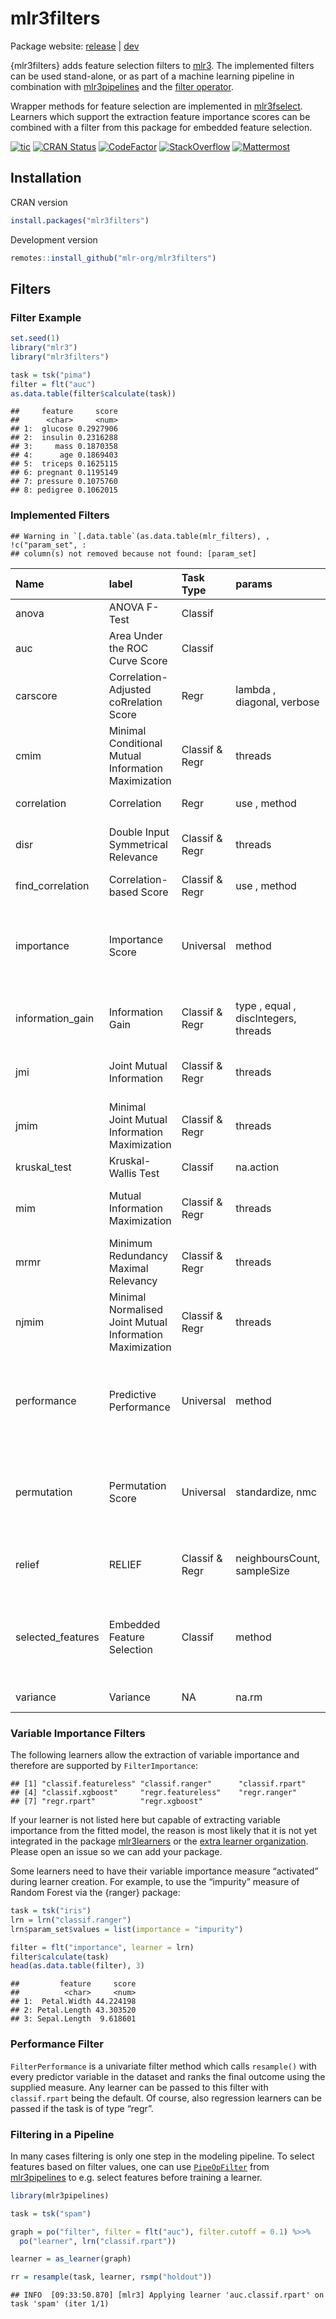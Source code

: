 
# mlr3filters

Package website: [release](https://mlr3filters.mlr-org.com/) |
[dev](https://mlr3filters.mlr-org.com/dev/)

{mlr3filters} adds feature selection filters to
[mlr3](https://mlr3.mlr-org.com). The implemented filters can be used
stand-alone, or as part of a machine learning pipeline in combination
with [mlr3pipelines](https://mlr3pipelines.mlr-org.com) and the [filter
operator](https://mlr3pipelines.mlr-org.com/reference/mlr_pipeops_filter.html).

Wrapper methods for feature selection are implemented in
[mlr3fselect](https://mlr3fselect.mlr-org.com). Learners which support
the extraction feature importance scores can be combined with a filter
from this package for embedded feature selection.

<!-- badges: start -->

[![tic](https://github.com/mlr-org/mlr3filters/workflows/tic/badge.svg?branch=master)](https://github.com/mlr-org/mlr3filters/actions)
[![CRAN
Status](https://www.r-pkg.org/badges/version/mlr3filters)](https://cran.r-project.org/package=mlr3filters)
[![CodeFactor](https://www.codefactor.io/repository/github/mlr-org/mlr3filters/badge)](https://www.codefactor.io/repository/github/mlr-org/mlr3filters)
[![StackOverflow](https://img.shields.io/badge/stackoverflow-mlr3-orange.svg)](https://stackoverflow.com/questions/tagged/mlr3)
[![Mattermost](https://img.shields.io/badge/chat-mattermost-orange.svg)](https://lmmisld-lmu-stats-slds.srv.mwn.de/mlr_invite/)
<!-- badges: end -->

## Installation

CRAN version

``` r
install.packages("mlr3filters")
```

Development version

``` r
remotes::install_github("mlr-org/mlr3filters")
```

## Filters

### Filter Example

``` r
set.seed(1)
library("mlr3")
library("mlr3filters")

task = tsk("pima")
filter = flt("auc")
as.data.table(filter$calculate(task))
```

    ##     feature     score
    ##      <char>     <num>
    ## 1:  glucose 0.2927906
    ## 2:  insulin 0.2316288
    ## 3:     mass 0.1870358
    ## 4:      age 0.1869403
    ## 5:  triceps 0.1625115
    ## 6: pregnant 0.1195149
    ## 7: pressure 0.1075760
    ## 8: pedigree 0.1062015

### Implemented Filters

    ## Warning in `[.data.table`(as.data.table(mlr_filters), , !c("param_set", :
    ## column(s) not removed because not found: [param_set]

| Name               | label                                                    | Task Type      | params                               | Feature Types                                                  | Package                                                                                                                                   |
| :----------------- | :------------------------------------------------------- | :------------- | :----------------------------------- | :------------------------------------------------------------- | :---------------------------------------------------------------------------------------------------------------------------------------- |
| anova              | ANOVA F-Test                                             | Classif        |                                      | Integer, Numeric                                               | [c(“mlr3filters”, “stats”)](https://cran.r-project.org/package=c\(%22mlr3filters%22,%20%22stats%22\))                                     |
| auc                | Area Under the ROC Curve Score                           | Classif        |                                      | Integer, Numeric                                               | [c(“mlr3filters”, “mlr3measures”)](https://cran.r-project.org/package=c\(%22mlr3filters%22,%20%22mlr3measures%22\))                       |
| carscore           | Correlation-Adjusted coRrelation Score                   | Regr           | lambda , diagonal, verbose           | Numeric                                                        | [c(“mlr3filters”, “care”)](https://cran.r-project.org/package=c\(%22mlr3filters%22,%20%22care%22\))                                       |
| cmim               | Minimal Conditional Mutual Information Maximization      | Classif & Regr | threads                              | Integer, Numeric, Factor, Ordered                              | [c(“mlr3filters”, “praznik”)](https://cran.r-project.org/package=c\(%22mlr3filters%22,%20%22praznik%22\))                                 |
| correlation        | Correlation                                              | Regr           | use , method                         | Integer, Numeric                                               | [c(“mlr3filters”, “stats”)](https://cran.r-project.org/package=c\(%22mlr3filters%22,%20%22stats%22\))                                     |
| disr               | Double Input Symmetrical Relevance                       | Classif & Regr | threads                              | Integer, Numeric, Factor, Ordered                              | [c(“mlr3filters”, “praznik”)](https://cran.r-project.org/package=c\(%22mlr3filters%22,%20%22praznik%22\))                                 |
| find\_correlation  | Correlation-based Score                                  | Classif & Regr | use , method                         | Integer, Numeric                                               | [c(“mlr3filters”, “stats”)](https://cran.r-project.org/package=c\(%22mlr3filters%22,%20%22stats%22\))                                     |
| importance         | Importance Score                                         | Universal      | method                               | Logical, Integer, Numeric, Character, Factor, Ordered, POSIXct |                                                                                                                                           |
| information\_gain  | Information Gain                                         | Classif & Regr | type , equal , discIntegers, threads | Integer, Numeric, Factor, Ordered                              | [c(“mlr3filters”, “FSelectorRcpp”)](https://cran.r-project.org/package=c\(%22mlr3filters%22,%20%22FSelectorRcpp%22\))                     |
| jmi                | Joint Mutual Information                                 | Classif & Regr | threads                              | Integer, Numeric, Factor, Ordered                              | [c(“mlr3filters”, “praznik”)](https://cran.r-project.org/package=c\(%22mlr3filters%22,%20%22praznik%22\))                                 |
| jmim               | Minimal Joint Mutual Information Maximization            | Classif & Regr | threads                              | Integer, Numeric, Factor, Ordered                              | [c(“mlr3filters”, “praznik”)](https://cran.r-project.org/package=c\(%22mlr3filters%22,%20%22praznik%22\))                                 |
| kruskal\_test      | Kruskal-Wallis Test                                      | Classif        | na.action                            | Integer, Numeric                                               | [c(“mlr3filters”, “stats”)](https://cran.r-project.org/package=c\(%22mlr3filters%22,%20%22stats%22\))                                     |
| mim                | Mutual Information Maximization                          | Classif & Regr | threads                              | Integer, Numeric, Factor, Ordered                              | [c(“mlr3filters”, “praznik”)](https://cran.r-project.org/package=c\(%22mlr3filters%22,%20%22praznik%22\))                                 |
| mrmr               | Minimum Redundancy Maximal Relevancy                     | Classif & Regr | threads                              | Integer, Numeric, Factor, Ordered                              | [c(“mlr3filters”, “praznik”)](https://cran.r-project.org/package=c\(%22mlr3filters%22,%20%22praznik%22\))                                 |
| njmim              | Minimal Normalised Joint Mutual Information Maximization | Classif & Regr | threads                              | Integer, Numeric, Factor, Ordered                              | [c(“mlr3filters”, “praznik”)](https://cran.r-project.org/package=c\(%22mlr3filters%22,%20%22praznik%22\))                                 |
| performance        | Predictive Performance                                   | Universal      | method                               | Logical, Integer, Numeric, Character, Factor, Ordered, POSIXct |                                                                                                                                           |
| permutation        | Permutation Score                                        | Universal      | standardize, nmc                     | Logical, Integer, Numeric, Character, Factor, Ordered, POSIXct |                                                                                                                                           |
| relief             | RELIEF                                                   | Classif & Regr | neighboursCount, sampleSize          | Integer, Numeric, Factor, Ordered                              | [c(“mlr3filters”, “FSelectorRcpp”)](https://cran.r-project.org/package=c\(%22mlr3filters%22,%20%22FSelectorRcpp%22\))                     |
| selected\_features | Embedded Feature Selection                               | Classif        | method                               | Logical, Integer, Numeric, Character, Factor, Ordered, POSIXct |                                                                                                                                           |
| variance           | Variance                                                 | NA             | na.rm                                | Integer, Numeric                                               | [c(“mlr3filters”, “stats”)](https://cran.r-project.org/package=c\(%22mlr3filters%22,%20%22stats%22\))                                     |

### Variable Importance Filters

The following learners allow the extraction of variable importance and
therefore are supported by `FilterImportance`:

    ## [1] "classif.featureless" "classif.ranger"      "classif.rpart"
    ## [4] "classif.xgboost"     "regr.featureless"    "regr.ranger"
    ## [7] "regr.rpart"          "regr.xgboost"

If your learner is not listed here but capable of extracting variable
importance from the fitted model, the reason is most likely that it is
not yet integrated in the package
[mlr3learners](https://github.com/mlr-org/mlr3learners) or the [extra
learner organization](https://github.com/mlr3learners). Please open an
issue so we can add your package.

Some learners need to have their variable importance measure “activated”
during learner creation. For example, to use the “impurity” measure of
Random Forest via the {ranger} package:

``` r
task = tsk("iris")
lrn = lrn("classif.ranger")
lrn$param_set$values = list(importance = "impurity")

filter = flt("importance", learner = lrn)
filter$calculate(task)
head(as.data.table(filter), 3)
```

    ##         feature     score
    ##          <char>     <num>
    ## 1:  Petal.Width 44.224198
    ## 2: Petal.Length 43.303520
    ## 3: Sepal.Length  9.618601

### Performance Filter

`FilterPerformance` is a univariate filter method which calls
`resample()` with every predictor variable in the dataset and ranks the
final outcome using the supplied measure. Any learner can be passed to
this filter with `classif.rpart` being the default. Of course, also
regression learners can be passed if the task is of type “regr”.

### Filtering in a Pipeline

In many cases filtering is only one step in the modeling pipeline. To
select features based on filter values, one can use
[`PipeOpFilter`](https://mlr3pipelines.mlr-org.com/reference/mlr_pipeops_filter.html)
from [mlr3pipelines](https://github.com/mlr-org/mlr3pipelines) to
e.g. select features before training a learner.

``` r
library(mlr3pipelines)

task = tsk("spam")

graph = po("filter", filter = flt("auc"), filter.cutoff = 0.1) %>>%
  po("learner", lrn("classif.rpart"))

learner = as_learner(graph)

rr = resample(task, learner, rsmp("holdout"))
```

    ## INFO  [09:33:50.870] [mlr3] Applying learner 'auc.classif.rpart' on task 'spam' (iter 1/1)
